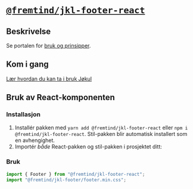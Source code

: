 # [`@fremtind/jkl-footer-react`](https://jokul.fremtind.no/komponenter/footer)

## Beskrivelse

Se portalen for [bruk og prinsipper](https://jokul.fremtind.no/komponenter/footer).

## Kom i gang

[Lær hvordan du kan ta i bruk Jøkul](https://jokul.fremtind.no/developer/getting-started/)

## Bruk av React-komponenten

### Installasjon

1. Installér pakken med `yarn add @fremtind/jkl-footer-react` eller `npm i @fremtind/jkl-footer-react`. Stil-pakken blir automatisk installert som en avhengighet.
2. Importér _både_ React-pakken og stil-pakken i prosjektet ditt:

### Bruk

```js
import { Footer } from "@fremtind/jkl-footer-react";
import "@fremtind/jkl-footer/footer.min.css";
```
